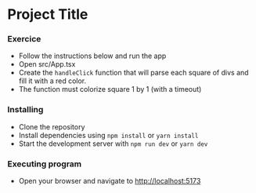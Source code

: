 # Project Title

### Exercice

- Follow the instructions below and run the app
- Open src/App.tsx
- Create the `handleClick` function that will parse each square of divs and fill it with a red color.
- The function must colorize square 1 by 1 (with a timeout)

### Installing

- Clone the repository
- Install dependencies using `npm install` or `yarn install`
- Start the development server with `npm run dev` or `yarn dev`

### Executing program

- Open your browser and navigate to [http://localhost:5173](http://localhost:5173)
